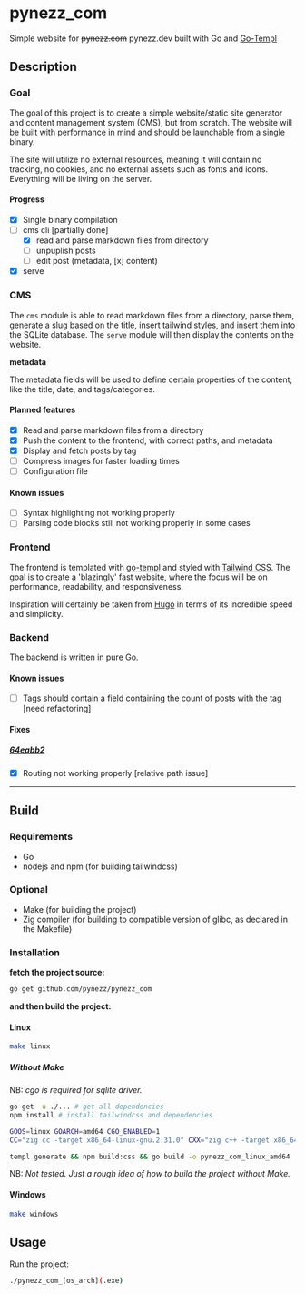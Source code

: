 # pynezz_com

Simple website for ~~pynezz.com~~ pynezz.dev built with Go and [Go-Templ](https://templ.guide)

## Description

### Goal

The goal of this project is to create a simple website/static site generator and content management system (CMS), but from scratch. The website will be built with performance in mind and should be launchable from a single binary.

The site will utilize no external resources, meaning it will contain no tracking, no cookies, and no external assets such as fonts and icons.
Everything will be living on the server.

#### Progress

- [x] Single binary compilation
- [ ] cms cli [partially done]
    - [x] read and parse markdown files from directory
    - [ ] unpuplish posts
    - [ ] edit post (metadata, [x] content)
- [x] serve

### CMS

The `cms` module is able to read markdown files from a directory, parse them, generate a slug based on the title, insert tailwind styles, and insert them into the SQLite database. The `serve` module will then display the contents on the website.

**metadata**

The metadata fields will be used to define certain properties of the content, like the title, date, and tags/categories.

#### Planned features

- [x] Read and parse markdown files from a directory
- [x] Push the content to the frontend, with correct paths, and metadata
- [x] Display and fetch posts by tag
- [ ] Compress images for faster loading times
- [ ] Configuration file

#### Known issues

- [ ] Syntax highlighting not working properly
- [ ] Parsing code blocks still not working properly in some cases

### Frontend

The frontend is templated with [go-templ](https://github.com/a-h/templ) and styled with [Tailwind CSS](https://tailwindcss.com/).
The goal is to create a 'blazingly' fast website, where the focus will be on performance, readability, and responsiveness.

Inspiration will certainly be taken from [Hugo](https://gohugo.io/) in terms of its incredible speed and simplicity.

### Backend

The backend is written in pure Go.

#### Known issues

- [ ] Tags should contain a field containing the count of posts with the tag [need refactoring]

#### Fixes

##### [64eabb2](/commit/64eabb2)

- [x] Routing not working properly [relative path issue]

---

## Build

### Requirements

- Go
- nodejs and npm (for building tailwindcss)

### Optional

- Make  (for building the project)
- Zig compiler (for building to compatible version of glibc, as declared in the Makefile)

### Installation

**fetch the project source:**

```bash
go get github.com/pynezz/pynezz_com
```

**and then build the project:**

#### Linux

```bash
make linux
```

##### Without Make

NB: *cgo is required for sqlite driver.*

```bash
go get -u ./... # get all dependencies
npm install # install tailwindcss and dependencies

GOOS=linux GOARCH=amd64 CGO_ENABLED=1
CC="zig cc -target x86_64-linux-gnu.2.31.0" CXX="zig c++ -target x86_64-linux-gnu.2.31.0"

templ generate && npm build:css && go build -o pynezz_com_linux_amd64
```

NB: *Not tested. Just a rough idea of how to build the project without Make.*

#### Windows

```bash
make windows
```

## Usage

Run the project:

```bash
./pynezz_com_[os_arch](.exe)
```
